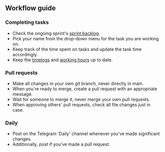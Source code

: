 ## Workflow guide

### Completing tasks
* Check the ongoing sprint's [sprint backlog](https://docs.google.com/spreadsheets/d/1t5yTwkchwrcYQXv5IyxEG7nFUolOFOQFECdHL8PKsaw/edit?gid=1494077212#gid=1494077212).
* Pick your name from the drop-down menu for the task you are working on.
* Keep track of the time spent on tasks and update the task time accordingly.
* Keep the [timelogs](study.cs.helsinki.fi/projekti/timelogs) and [working hours](https://docs.google.com/spreadsheets/d/1t5yTwkchwrcYQXv5IyxEG7nFUolOFOQFECdHL8PKsaw/edit?gid=1447160151#gid=1447160151) up to date.

### Pull requests
* Make all changes in your own git branch, never directly in main.
* When you're ready to merge, create a pull request with an appropriate message.
* Wait for someone to merge it, never merge your own pull requests.
* When approving others' pull requests, check all file changes just in case.

### Daily
* Post on the Telegram 'Daily' channel whenever you've made significant changes.
* Additionally, post if you've made a pull request.